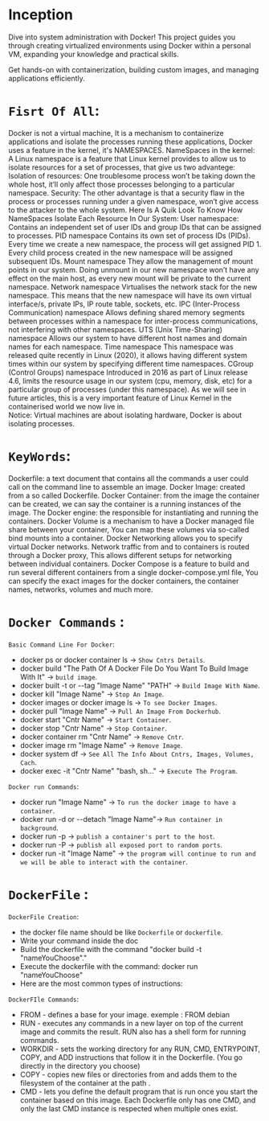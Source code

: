 # Inception

Dive into system administration with Docker!
This project guides you through creating virtualized environments using Docker within a personal VM, expanding your knowledge and practical skills.

Get hands-on with containerization, building custom images, and managing applications efficiently.

# `Fisrt Of All`:

Docker is not a virtual machine, It is a mechanism to containerize applications and isolate the processes running these applications, Docker uses a feature in the kernel, it's NAMESPACES.
NameSpaces in the kernel:
A Linux namespace is a feature that Linux kernel provides to allow us to isolate resources for a set of processes, that give us two advantege:
Isolation of resources: One troublesome process won’t be taking down the whole host, it’ll only affect those processes belonging to a particular namespace.
Security: The other advantage is that a security flaw in the process or processes running under a given namespace, won’t give access to the attacker to the whole system.
Here Is A Quik Look To Know How NameSpaces Isolate Each Resource In Our System:
User namespace:
Contains an independent set of user IDs and group IDs that can be assigned to processes.
PID namespace
Contains its own set of process IDs (PIDs). Every time we create a new namespace, the process will get assigned PID 1. Every child process created in the new namespace will be assigned subsequent IDs.
Mount namespace
They allow the management of mount points in our system. Doing unmount in our new namespace won’t have any effect on the main host, as every new mount will be private to the current namespace.
Network namespace
Virtualises the network stack for the new namespace. This means that the new namespace will have its own virtual interface/s, private IPs, IP route table, sockets, etc.
IPC (Inter-Process Communication) namespace
Allows defining shared memory segments between processes within a namespace for inter-process communications, not interfering with other namespaces.
UTS (Unix Time-Sharing) namespace
Allows our system to have different host names and domain names for each namespace.
Time namespace
This namespace was released quite recently in Linux (2020), it allows having different system times within our system by specifying different time namespaces.
CGroup (Control Groups) namespace
Introduced in 2016 as part of Linux release 4.6, limits the resource usage in our system (cpu, memory, disk, etc) for a particular group of processes (under this namespace). As we will see in future articles, this is a very important feature of Linux Kernel in the containerised world we now live in.\
Notice:
Virtual machines are about isolating hardware, Docker is about isolating processes.

# `KeyWords`:

Dockerfile: a text document that contains all the commands a user could call on the command line to assemble an image.
Docker Image: created from a so called Dockerfile.
Docker Container: from the image the container can be created, we can say the container is a running instances of the image.
The Docker engine: the responsible for instantiating and running the containers.
Docker Volume is a mechanism to have a Docker managed file share between your container, You can map these volumes via so-called bind mounts into a container.
Docker Networking allows you to specify virtual Docker networks. Network traffic from and to containers is routed through a Docker proxy, This allows different setups for networking between individual containers.
Docker Compose is a feature to build and run several different containers from a single docker-compose.yml file, You can specify the exact images for the docker containers, the container names, networks, volumes and much more.

# `Docker Commands` :

`Basic Command Line For Docker`:
- docker ps or docker container ls -> `Show Cntrs Details`.
- docker build "The Path Of A Docker File Do You Want To Build Image With It" -> `build image`.
- docker built -t or --tag "Image Name" "PATH" -> `Build Image With Name`.
- docker kill "Image Name" -> `Stop An Image`.
- docker images or docker image ls -> `To see Docker Images`.
- docker pull "Image Name" -> `Pull An Image From Dockerhub`.
- docker start "Cntr Name" -> `Start Container`.
- docker stop "Cntr Name" -> `Stop Container`.
- docker container rm "Cntr Name" -> `Remove Cntr`.
- docker image rm "Image Name" -> `Remove Image`.
- docker system df -> `See All The Info About Cntrs, Images, Volumes, Cach`.
- docker exec -it "Cntr Name" "bash, sh..." -> `Execute The Program`.

`Docker run Commands`:
- docker run "Image Name" -> `To run the docker image to have a container`.
- docker run -d or --detach "Image Name"-> `Run container in background`.
- docker run -p -> `publish a container's port to the host`.
- docker run -P -> `publish all exposed port to random ports`.
- docker run -it "Image Name" -> `the program will continue to run and we will be able to interact with the container`.

# `DockerFile` :

`DockerFile Creation`:
- the docker file name should be like `Dockerfile` or `dockerfile`.
- Write your command inside the doc
- Build the dockerfile with the command "docker build -t "nameYouChoose"."
- Execute the dockerfile with the command: docker run "nameYouChoose"
- Here are the most common types of instructions:

`DockerFIle Commands`:
- FROM  - defines a base for your image. exemple : FROM debian
- RUN - executes any commands in a new layer on top of the current image and commits the result. RUN also has a shell form for running commands.
- WORKDIR - sets the working directory for any RUN, CMD, ENTRYPOINT, COPY, and ADD instructions that follow it in the Dockerfile. (You go directly in the directory you choose)
- COPY - copies new files or directories from and adds them to the filesystem of the container at the path .
- CMD - lets you define the default program that is run once you start the container based on this image. Each Dockerfile only has one CMD, and only the last CMD instance is respected when multiple ones exist.